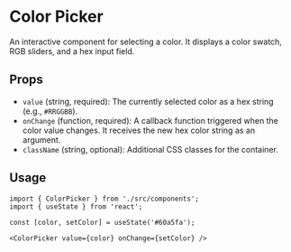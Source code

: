 # Color Picker

An interactive component for selecting a color. It displays a color swatch, RGB sliders, and a hex input field.

## Props

*   `value` (string, required): The currently selected color as a hex string (e.g., `#RRGGBB`).
*   `onChange` (function, required): A callback function triggered when the color value changes. It receives the new hex color string as an argument.
*   `className` (string, optional): Additional CSS classes for the container.

## Usage

```tsx
import { ColorPicker } from './src/components';
import { useState } from 'react';

const [color, setColor] = useState('#60a5fa');

<ColorPicker value={color} onChange={setColor} />
```

